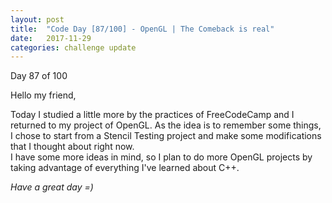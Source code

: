 ```yaml
---
layout: post
title:  "Code Day [87/100] - OpenGL | The Comeback is real"
date:   2017-11-29
categories: challenge update
---
```


Day 87 of 100

Hello my friend,

Today I studied a little more by the practices of FreeCodeCamp and I returned to my project of OpenGL. As the idea is to remember some things, I chose to start from a Stencil Testing project and make some modifications that I thought about right now.   
I have some more ideas in mind, so I plan to do more OpenGL projects by taking advantage of everything I've learned about C++.

_Have a great day =)_